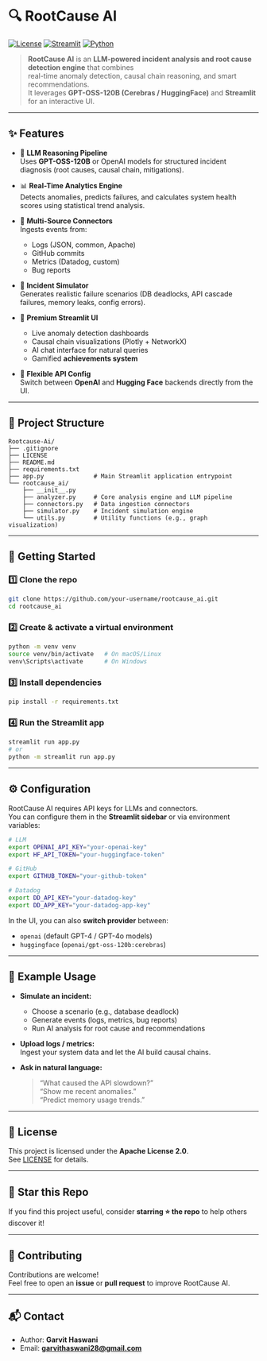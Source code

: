 # 🔍 RootCause AI

[![License](https://img.shields.io/badge/License-Apache%202.0-blue.svg)](./LICENSE)
[![Streamlit](https://img.shields.io/badge/Streamlit-App-red?logo=streamlit)]((https://rootcause-ai.streamlit.app/))
[![Python](https://img.shields.io/badge/Python-3.9+-blue?logo=python)](https://www.python.org/)

> **RootCause AI** is an **LLM-powered incident analysis and root cause detection engine** that combines  
real-time anomaly detection, causal chain reasoning, and smart recommendations.  
It leverages **GPT-OSS-120B (Cerebras / HuggingFace)** and **Streamlit** for an interactive UI.

---

## ✨ Features

- 🤖 **LLM Reasoning Pipeline**  
  Uses **GPT-OSS-120B** or OpenAI models for structured incident diagnosis (root causes, causal chain, mitigations).

- 📊 **Real-Time Analytics Engine**  
  Detects anomalies, predicts failures, and calculates system health scores using statistical trend analysis.

- 🔗 **Multi-Source Connectors**  
  Ingests events from:
  - Logs (JSON, common, Apache)
  - GitHub commits
  - Metrics (Datadog, custom)
  - Bug reports

- 🧪 **Incident Simulator**  
  Generates realistic failure scenarios (DB deadlocks, API cascade failures, memory leaks, config errors).

- 🎨 **Premium Streamlit UI**  
  - Live anomaly detection dashboards  
  - Causal chain visualizations (Plotly + NetworkX)  
  - AI chat interface for natural queries  
  - Gamified **achievements system**

- 🔐 **Flexible API Config**  
  Switch between **OpenAI** and **Hugging Face** backends directly from the UI.

---

## 📂 Project Structure

```
Rootcause-Ai/
├── .gitignore
├── LICENSE
├── README.md
├── requirements.txt
├── app.py              # Main Streamlit application entrypoint
└── rootcause_ai/
    ├── __init__.py
    ├── analyzer.py     # Core analysis engine and LLM pipeline
    ├── connectors.py   # Data ingestion connectors
    ├── simulator.py    # Incident simulation engine
    └── utils.py        # Utility functions (e.g., graph visualization)
```

---

## 🚀 Getting Started

### 1️⃣ Clone the repo
```bash
git clone https://github.com/your-username/rootcause_ai.git
cd rootcause_ai
```

### 2️⃣ Create & activate a virtual environment
```bash
python -m venv venv
source venv/bin/activate   # On macOS/Linux
venv\Scripts\activate      # On Windows
```

### 3️⃣ Install dependencies
```bash
pip install -r requirements.txt
```

### 4️⃣ Run the Streamlit app
```bash
streamlit run app.py
# or
python -m streamlit run app.py
```

---

## ⚙️ Configuration

RootCause AI requires API keys for LLMs and connectors.  
You can configure them in the **Streamlit sidebar** or via environment variables:

```bash
# LLM
export OPENAI_API_KEY="your-openai-key"
export HF_API_TOKEN="your-huggingface-token"

# GitHub
export GITHUB_TOKEN="your-github-token"

# Datadog
export DD_API_KEY="your-datadog-key"
export DD_APP_KEY="your-datadog-app-key"
```

In the UI, you can also **switch provider** between:
- `openai` (default GPT-4 / GPT-4o models)  
- `huggingface` (`openai/gpt-oss-120b:cerebras`)

---

## 🧪 Example Usage

- **Simulate an incident:**
  - Choose a scenario (e.g., database deadlock)  
  - Generate events (logs, metrics, bug reports)  
  - Run AI analysis for root cause and recommendations

- **Upload logs / metrics:**  
  Ingest your system data and let the AI build causal chains.

- **Ask in natural language:**  
  > “What caused the API slowdown?”  
  > “Show me recent anomalies.”  
  > “Predict memory usage trends.”

---

## 📜 License

This project is licensed under the **Apache License 2.0**.  
See [LICENSE](./LICENSE) for details.

---

## 🌟 Star this Repo

If you find this project useful, consider **starring ⭐ the repo** to help others discover it!

---

## 🤝 Contributing

Contributions are welcome!  
Feel free to open an **issue** or **pull request** to improve RootCause AI.

---

## 📬 Contact

- Author: **Garvit Haswani**
- Email: **garvithaswani28@gmail.com**
